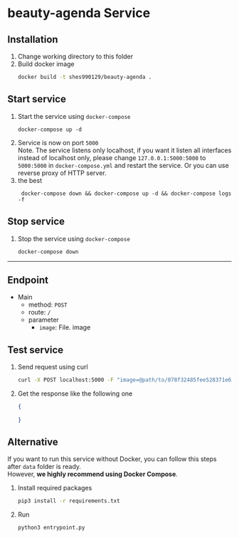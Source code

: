 # beauty-agenda Service


## Installation

1. Change working directory to this folder
2. Build docker image
    ```bash
    docker build -t shes990129/beauty-agenda .
    ```

## Start service

1. Start the service using `docker-compose`
    ```
    docker-compose up -d
    ```
2. Service is now on port `5000`  
    Note. The service listens only localhost, if you want it listen all interfaces instead of localhost only, please change `127.0.0.1:5000:5000` to `5000:5000` in `docker-compose.yml` and restart the service. Or you can use reverse proxy of HTTP server.
3. the best
    ```
     docker-compose down && docker-compose up -d && docker-compose logs -f
    ```

## Stop service

1. Stop the service using `docker-compose`
    ```
    docker-compose down
    ```

---

## Endpoint

- Main
  - method: `POST`
  - route: `/`
  - parameter
    - `image`: File. image


## Test service

1. Send request using curl
    ```bash
    curl -X POST localhost:5000 -F "image=@path/to/078f32485fee528371e68caedc64a0a6-1-13243-1.jpg"
    ```
2. Get the response like the following one
    ```json
    {
        
    }
    ```

## Alternative

If you want to run this service without Docker, you can follow this steps after `data` folder is ready.  
However, **we highly recommend using Docker Compose**.

1. Install required packages
    ```bash
    pip3 install -r requirements.txt
    ```
2. Run
    ```bash
    python3 entrypoint.py
    ```
